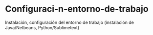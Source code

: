 # Configuraci-n-entorno-de-trabajo
Instalación, configuración del entorno de trabajo (instalación de Java/Netbeans, Python/Sublimetext)
